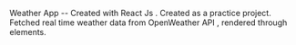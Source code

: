 Weather App -- Created with React Js . 
Created as a practice project.
Fetched real time weather data from OpenWeather API ,  rendered through elements.
